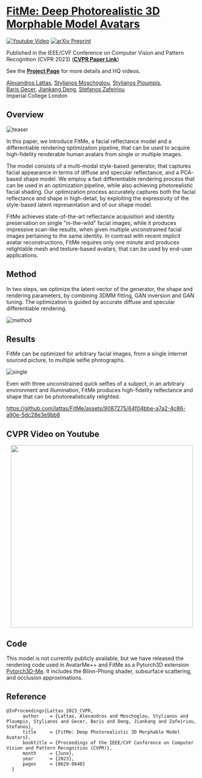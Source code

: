 # [FitMe: Deep Photorealistic 3D Morphable Model Avatars](https://alexlattas.com/fitme)
[![Youtube Video](https://img.shields.io/badge/Video-CVPR-lightgrey?logo=youtube)](https://youtu.be/73ZFDkZRRCk)
[![arXiv Preprint](https://img.shields.io/badge/arXiv-Paper-lightgrey?logo=arxiv)](https://arxiv.org/abs/2305.09641)

Published in the IEEE/CVF Conference on Computer Vision and Pattern Recognition (CVPR 2023) (__[CVPR Paper Link](https://openaccess.thecvf.com/content/CVPR2023/papers/Lattas_FitMe_Deep_Photorealistic_3D_Morphable_Model_Avatars_CVPR_2023_paper.pdf)__)

See the __[Project Page](https://alexlattas.com/fitme)__ for more details and HQ videos.

[Alexandros Lattas](https://alexlattas.com),
[Stylianos Moschoglou](https://www.doc.ic.ac.uk/~sm3515/),
[Stylianos Ploumpis](https://www.ploumpis.com/),<br>
[Baris Gecer](https://barisgecer.github.io),
[Jiankang Deng](https://jiankangdeng.github.io/),
[Stefanos Zafeiriou](https://www.imperial.ac.uk/people/s.zafeiriou)
<br/>
Imperial College London
<br/>

## Overview

![teaser](https://github.com/lattas/FitMe/assets/9087275/80a39fdd-3bdd-47ec-ab87-0f8990cd0553)

In this paper, we introduce FitMe, a facial reflectance model and a differentiable rendering optimization pipeline, that can be used to acquire high-fidelity renderable human avatars from single or multiple images.

The model consists of a multi-modal style-based generator, that captures facial appearance in terms of diffuse and specular reflectance, and a PCA-based shape model. We employ a fast differentiable rendering process that can be used in an optimization pipeline, while also achieving photorealistic facial shading. Our optimization process accurately captures both the facial reflectance and shape in high-detail, by exploiting the expressivity of the style-based latent representation and of our shape model.

FitMe achieves state-of-the-art reflectance acquisition and identity preservation on single "in-the-wild" facial images, while it produces impressive scan-like results, when given multiple unconstrained facial images pertaining to the same identity. In contrast with recent implicit avatar reconstructions, FitMe requires only one minute and produces relightable mesh and texture-based avatars, that can be used by end-user applications.

## Method
In two steps, we optimize the latent vector of the generator, the shape and rendering parameters, by combining 3DMM fitting, GAN inversion and GAN tuning. The optimization is guided by accurate diffuse and specular differentiable rendering.

![method](https://github.com/lattas/FitMe/assets/9087275/b62f27fb-8417-4ac4-8ee0-a3b133e2a806)

## Results
FitMe can be optimized for arbitrary facial images, from a single internet sourced picture, to multiple selfie photographs.

![single](https://github.com/lattas/FitMe/assets/9087275/3bae220a-4288-4139-9c96-27b7a3f827f1)

Even with three unconstrained quick selfies of a subject, in an arbitrary environment and illumination, FitMe produces high-fidelity relfectance and shape that can be photorealistically relighted.

https://github.com/lattas/FitMe/assets/9087275/64f04bbe-a7a2-4c86-a90e-5dc28e3e9bb8

## CVPR Video on Youtube
<div align="center">
      <a href="https://youtu.be/73ZFDkZRRCk">
         <img src="https://img.youtube.com/vi/73ZFDkZRRCk/0.jpg" width="480">
      </a>
</div>

## Code
This model is not currently publicly available,
but we have released the rendering code used in AvatarMe++ and FitMe as a Pytorch3D extension [Pytorch3D-Me](https://github.com/lattas/pytorch3d-me).
It includes the Blinn-Phong shader, subsurface scattering, and occlusion approximations.

## Reference
```
@InProceedings{Lattas_2023_CVPR,
      author    = {Lattas, Alexandros and Moschoglou, Stylianos and Ploumpis, Stylianos and Gecer, Baris and Deng, Jiankang and Zafeiriou, Stefanos},
      title     = {FitMe: Deep Photorealistic 3D Morphable Model Avatars},
      booktitle = {Proceedings of the IEEE/CVF Conference on Computer Vision and Pattern Recognition (CVPR)},
      month     = {June},
      year      = {2023},
      pages     = {8629-8640}
  }
```
